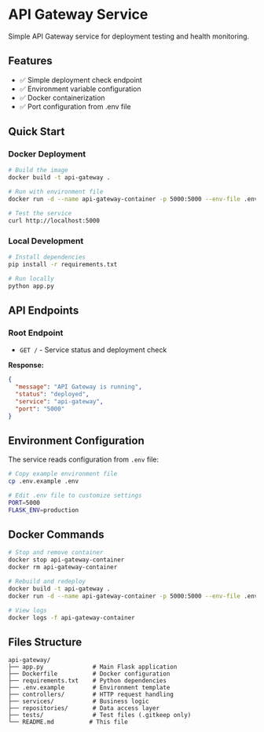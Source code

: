 # API Gateway Service

Simple API Gateway service for deployment testing and health monitoring.

## Features
- ✅ Simple deployment check endpoint
- ✅ Environment variable configuration
- ✅ Docker containerization
- ✅ Port configuration from .env file

## Quick Start

### Docker Deployment
```bash
# Build the image
docker build -t api-gateway .

# Run with environment file
docker run -d --name api-gateway-container -p 5000:5000 --env-file .env api-gateway

# Test the service
curl http://localhost:5000
```

### Local Development
```bash
# Install dependencies
pip install -r requirements.txt

# Run locally
python app.py
```

## API Endpoints

### Root Endpoint
- `GET /` - Service status and deployment check

**Response:**
```json
{
  "message": "API Gateway is running",
  "status": "deployed",
  "service": "api-gateway",
  "port": "5000"
}
```

## Environment Configuration

The service reads configuration from `.env` file:

```bash
# Copy example environment file
cp .env.example .env

# Edit .env file to customize settings
PORT=5000
FLASK_ENV=production
```

## Docker Commands

```bash
# Stop and remove container
docker stop api-gateway-container
docker rm api-gateway-container

# Rebuild and redeploy
docker build -t api-gateway .
docker run -d --name api-gateway-container -p 5000:5000 --env-file .env api-gateway

# View logs
docker logs -f api-gateway-container
```

## Files Structure
```
api-gateway/
├── app.py              # Main Flask application
├── Dockerfile          # Docker configuration
├── requirements.txt    # Python dependencies
├── .env.example        # Environment template
├── controllers/        # HTTP request handling
├── services/           # Business logic
├── repositories/       # Data access layer
├── tests/              # Test files (.gitkeep only)
└── README.md          # This file
```
